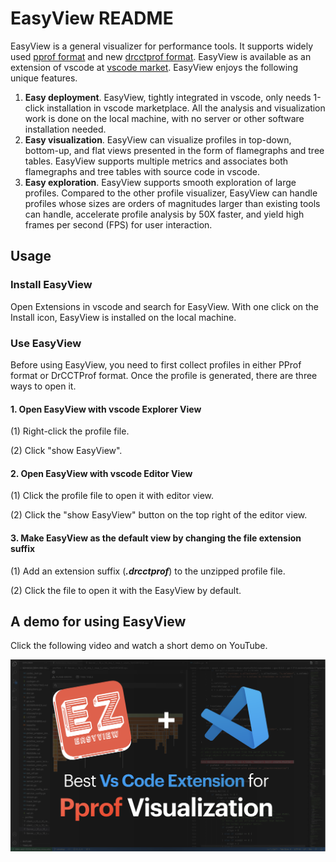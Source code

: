 # EasyView README

EasyView is a general visualizer for performance tools. It supports widely used [pprof format](https://github.com/google/pprof/blob/master/proto/profile.proto) and new [drcctprof format](https://github.com/Xuhpclab/DrCCTProf).
EasyView is available as an extension of vscode at [vscode market](https://marketplace.visualstudio.com/items?itemName=xuhpclib-easyview.easyview). EasyView enjoys the following unique features.

1. **Easy deployment**. EasyView, tightly integrated in vscode, only needs 1-click installation in vscode marketplace. All the analysis and visualization work is done on the local machine, with no server or other software installation needed. 
2. **Easy visualization**. EasyView can visualize profiles in top-down, bottom-up, and flat views presented in the form of flamegraphs and tree tables. EasyView supports multiple metrics and associates both flamegraphs and tree tables with source code in vscode.  
3. **Easy exploration**. EasyView supports smooth exploration of large profiles. Compared to the other profile visualizer, EasyView can handle profiles whose sizes are orders of magnitudes larger than existing tools can handle, accelerate profile analysis by 50X faster, and yield high frames per second (FPS) for user interaction.


## Usage

### Install EasyView

Open Extensions in vscode and search for EasyView. With one click on the Install icon, EasyView is installed on the local machine.

### Use EasyView

Before using EasyView, you need to first collect profiles in either PProf format or DrCCTProf format. 
Once the profile is generated, there are three ways to open it.


#### 1. Open EasyView with vscode Explorer View

(1) Right-click the profile file.

(2) Click "show EasyView".

#### 2. Open EasyView with vscode Editor View

(1) Click the profile file to open it with editor view.

(2) Click the "show EasyView" button on the top right of the editor view.

#### 3. Make EasyView as the default view by changing the file extension suffix

(1) Add an extension suffix (***.drcctprof***) to the unzipped profile file.

(2) Click the file to open it with the EasyView by default.


## A demo for using EasyView

Click the following video and watch a short demo on YouTube.

[![YouTube](./res/YouTube.png)](https://youtu.be/NKS3pIe3-qQ)
